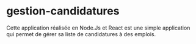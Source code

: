 # gestion-candidatures

Cette application réalisée en Node.Js et React est une simple application qui permet de gérer sa liste de candidatures à des emplois.